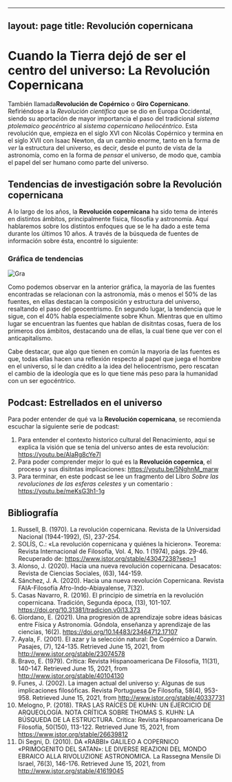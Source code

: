
---
layout: page
title:  Revolución copernicana 
---

# Cuando la Tierra dejó de ser el centro del universo: La Revolución Copernicana

También llamada**Revolución de Copérnico** o **Giro Copernicano**. Refiriéndose a la *Revolución científica* que se dio en Europa Occidental, siendo su aportación de mayor importancia el paso del tradicional *sistema ptolemaico geocéntrico* al *sistema copernicano heliocéntrico*. Esta revolución que, empieza en el siglo XVI con Nicolás Copérnico y termina en el siglo XVII con Isaac Newton, da un cambio enorme, tanto en la forma de *ver* la estructura del universo, es decir, desde el punto de vista de la astronomía, como en la forma de *pensar* el universo, de modo que, cambia el papel del ser humano como parte del universo.

## Tendencias de investigación sobre la Revolución copernicana

A lo largo de los años, la **Revolución copernicana** ha sido tema de interés en distintos ámbitos, principalmente física, filosofía y astronomía. Aquí hablaremos sobre los distintos enfoques que se le ha dado a este tema durante los últimos 10 años. 
A través de la búsqueda de fuentes de información sobre ésta, encontré lo siguiente:

### Gráfica de tendencias

![Gra](https://user-images.githubusercontent.com/85921149/124342996-e8f25780-db8d-11eb-9061-a280701303c6.png)

Como podemos observar en la anterior gráfica, la mayoría de las fuentes encontradas se relacionan con la astronomía, más o menos el 50% de las fuentes, en ellas destacan la composición y estructura del universo, resaltando el paso del geocentrismo.
En segundo lugar, la tendencia que le sigue, con el 40% habla especialmente sobre Khun.
Mientras que en ultimo lugar se encuentran las fuentes que hablan de disitntas cosas, fuera de los primeros dos ámbitos, destacando una de ellas, la cual tiene que ver con el anticapitalísmo.

Cabe destacar, que algo que tienen en común la mayoria de las fuentes es que, todas ellas hacen una reflexión respecto al papel que juega el hombre en el universo, sí le dan crédito a la idea del heliocentrismo, pero rescatan el cambio de la ideología que es lo que tiene más peso para la humanidad con un ser egocéntrico. 

## Podcast: Estrellados en el universo

Para poder entender de qué va  la **Revolución copernicana**, se recomienda escuchar la siguiente serie de podcast: 

1. Para entender el contexto historico cultural del Renacimiento, aquí se explica la visión que se tenia del universo antes de esta revolución:  https://youtu.be/AlaRg8cYe7I
2. Para poder comprender mejor lo qué es la **Revolución copernica**, el proceso y sus disitntas implicaciones: https://youtu.be/5NghnM_marw
3. Para terminar, en este podcast se lee un fragmento del Libro *Sobre las revoluciones de las esferas celestes* y un comentario : https://youtu.be/meKsG3h1-1g


## Bibliografía

1. Russell, B. (1970). La revolución copernicana. Revista de la Universidad Nacional (1944-1992), (5), 237-254.
2. SOLÍS, C.: «La revolución copernicana y quiénes la hicieron». Teorema: Revista Internacional de Filosofía, Vol. 4, No. 1 (1974), págs. 29-46. Recuperado de: https://www.jstor.org/stable/43047238?seq=1
3. Alonso, J. (2020). Hacia una nueva revolución copernicana. Desacatos: Revista de Ciencias Sociales, (63), 144-159.
4. Sánchez, J. A. (2020). Hacia una nueva revolución Copernicana. Revista FAIA-Filosofía Afro-Indo-Abiayalense, 7(32).
5. Casas Navarro, R. (2016). El principio de simetría en la revolución copernicana. Tradición, Segunda época, (13), 101-107. https://doi.org/10.31381/tradicion.v0i13.373
6. Giordano, E. (2021). Una progresión de aprendizaje sobre ideas básicas entre Física y Astronomía. Góndola, enseñanza y aprendizaje de las ciencias, 16(2). https://doi.org/10.14483/23464712.17107
7. Ayala, F. (2001). El azar y la selección natural: De Copérnico a Darwin. Pasajes, (7), 124-135. Retrieved June 15, 2021, from http://www.jstor.org/stable/23074578
8. Bravo, E. (1979). Crítica: Revista Hispanoamericana De Filosofía, 11(31), 140-147. Retrieved June 15, 2021, from http://www.jstor.org/stable/40104130
9. Funes, J. (2002). La imagen actual del universo y: Algunas de sus implicaciones filosóficas. Revista Portuguesa De Filosofia, 58(4), 953-958. Retrieved June 15, 2021, from http://www.jstor.org/stable/40337731
10. Melogno, P. (2018). TRAS LAS RAÍCES DE KUHN: UN EJERCICIO DE ARQUEOLOGÍA. NOTA CRÍTICA SOBRE THOMAS S. KUHN: LA BÚSQUEDA DE LA ESTRUCTURA. Crítica: Revista Hispanoamericana De Filosofía, 50(150), 113-122. Retrieved June 15, 2021, from https://www.jstor.org/stable/26639812
11. Di Segni, D. (2010). DA «RABBI» GALILEO A COPERNICO «PRIMOGENITO DEL SATAN»: LE DIVERSE REAZIONI DEL MONDO EBRAICO ALLA RIVOLUZIONE ASTRONOMICA. La Rassegna Mensile Di Israel, 76(3), 146-176. Retrieved June 15, 2021, from http://www.jstor.org/stable/41619045
